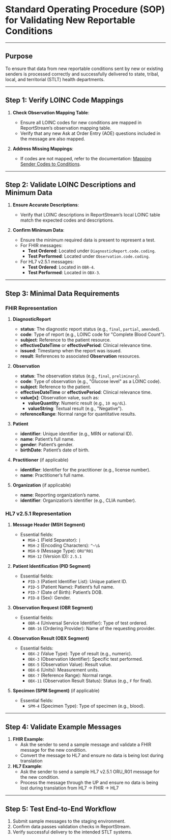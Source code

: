 # Standard Operating Procedure (SOP) for Validating New Reportable Conditions

---

## Purpose
To ensure that data from new reportable conditions sent by new or existing senders is processed correctly and successfully delivered to state, tribal, local, and territorial (STLT) health departments.

---

## Step 1: Verify LOINC Code Mappings

1. **Check Observation Mapping Table**:
    - Ensure all LOINC codes for new conditions are mapped in ReportStream’s observation mapping table.
    - Verify that any new Ask at Order Entry (AOE) questions included in the message are also mapped.

2. **Address Missing Mappings**:
    - If codes are not mapped, refer to the documentation: [Mapping Sender Codes to Conditions](https://github.com/CDCgov/prime-reportstream/blob/main/prime-router/docs/onboarding-users/sender-onboarding/mapping-sender-codes-to-condition.md).

---

## Step 2: Validate LOINC Descriptions and Minimum Data

1. **Ensure Accurate Descriptions**:
    - Verify that LOINC descriptions in ReportStream’s local LOINC table match the expected codes and descriptions.

2. **Confirm Minimum Data**:
    - Ensure the minimum required data is present to represent a test.
    - For FHIR messages:
        - **Test Ordered**: Located under `DiagnosticReport.code.coding`.
        - **Test Performed**: Located under `Observation.code.coding`.
    - For HL7 v2.5.1 messages:
        - **Test Ordered**: Located in `OBR-4`.
        - **Test Performed**: Located in `OBX-3`.

---

## Step 3: Minimal Data Requirements

### FHIR Representation

1. **DiagnosticReport**
    - **status**: The diagnostic report status (e.g., `final`, `partial`, `amended`).
    - **code**: Type of report (e.g., LOINC code for "Complete Blood Count").
    - **subject**: Reference to the patient resource.
    - **effectiveDateTime** or **effectivePeriod**: Clinical relevance time.
    - **issued**: Timestamp when the report was issued.
    - **result**: References to associated **Observation** resources.

2. **Observation**
    - **status**: The observation status (e.g., `final`, `preliminary`).
    - **code**: Type of observation (e.g., "Glucose level" as a LOINC code).
    - **subject**: Reference to the patient.
    - **effectiveDateTime** or **effectivePeriod**: Clinical relevance time.
    - **value[x]**: Observation value, such as:
        - **valueQuantity**: Numeric result (e.g., `10 mg/dL`).
        - **valueString**: Textual result (e.g., "Negative").
    - **referenceRange**: Normal range for quantitative results.

3. **Patient**
    - **identifier**: Unique identifier (e.g., MRN or national ID).
    - **name**: Patient’s full name.
    - **gender**: Patient’s gender.
    - **birthDate**: Patient’s date of birth.

4. **Practitioner** (if applicable)
    - **identifier**: Identifier for the practitioner (e.g., license number).
    - **name**: Practitioner’s full name.

5. **Organization** (if applicable)
    - **name**: Reporting organization’s name.
    - **identifier**: Organization’s identifier (e.g., CLIA number).

### HL7 v2.5.1 Representation

1. **Message Header (MSH Segment)**
    - Essential fields:
        - `MSH-1` (Field Separator): `|`
        - `MSH-2` (Encoding Characters): `^~\&`
        - `MSH-9` (Message Type): `ORU^R01`
        - `MSH-12` (Version ID): `2.5.1`

2. **Patient Identification (PID Segment)**
    - Essential fields:
        - `PID-3` (Patient Identifier List): Unique patient ID.
        - `PID-5` (Patient Name): Patient’s full name.
        - `PID-7` (Date of Birth): Patient’s DOB.
        - `PID-8` (Sex): Gender.

3. **Observation Request (OBR Segment)**
    - Essential fields:
        - `OBR-4` (Universal Service Identifier): Type of test ordered.
        - `OBR-16` (Ordering Provider): Name of the requesting provider.

4. **Observation Result (OBX Segment)**
    - Essential fields:
        - `OBX-2` (Value Type): Type of result (e.g., numeric).
        - `OBX-3` (Observation Identifier): Specific test performed.
        - `OBX-5` (Observation Value): Result value.
        - `OBX-6` (Units): Measurement units.
        - `OBX-7` (Reference Range): Normal range.
        - `OBX-11` (Observation Result Status): Status (e.g., `F` for final).

5. **Specimen (SPM Segment)** (if applicable)
    - Essential fields:
        - `SPM-4` (Specimen Type): Type of specimen (e.g., blood).

---

## Step 4: Validate Example Messages

1. **FHIR Example**:
    - Ask the sender to send a sample message and validate a FHIR message for the new condition.
    - Convert the message to HL7 and ensure no data is being lost during translation
2. **HL7 Example**:
    - Ask the sender to send a sample  HL7 v2.5.1 ORU_R01 message for the new condition.
    - Process the message through the UP and ensure no data is being lost during translation from HL7 -> FHIR -> HL7

---

## Step 5: Test End-to-End Workflow

1. Submit sample messages to the staging environment.
2. Confirm data passes validation checks in ReportStream.
3. Verify successful delivery to the intended STLT systems.


